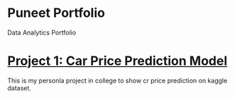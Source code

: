 # Puneet Portfolio
Data Analytics Portfolio

# [Project 1: Car Price Prediction Model](https://github.com/yadavpuneet/car-price-prediction)
This is my personla project in college to show cr price prediction on kaggle dataset.
